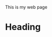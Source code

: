 <html>
  <body>
    <p>
      This is my web page
    </p>
    <h1> Heading </h1>
  </body>
</html>
